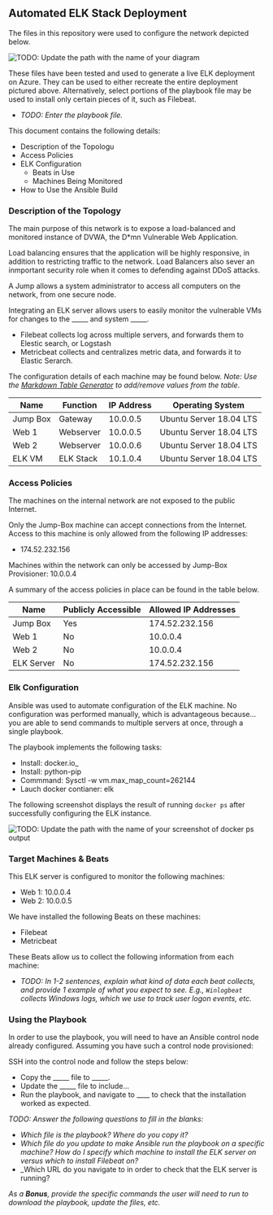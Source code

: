 ## Automated ELK Stack Deployment

The files in this repository were used to configure the network depicted below.

![TODO: Update the path with the name of your diagram](Images/diagram_filename.png)

These files have been tested and used to generate a live ELK deployment on Azure. They can be used to either recreate the entire deployment pictured above. Alternatively, select portions of the playbook file may be used to install only certain pieces of it, such as Filebeat.

  - _TODO: Enter the playbook file._

This document contains the following details:
- Description of the Topologu
- Access Policies
- ELK Configuration
  - Beats in Use
  - Machines Being Monitored
- How to Use the Ansible Build


### Description of the Topology

The main purpose of this network is to expose a load-balanced and monitored instance of DVWA, the D*mn Vulnerable Web Application.

Load balancing ensures that the application will be highly responsive, in addition to restricting traffic to the network.
Load Balancers also sever an inmportant security role when it comes to defending against DDoS attacks.

A Jump allows a system administrator to access all computers on the network, from one secure node.

Integrating an ELK server allows users to easily monitor the vulnerable VMs for changes to the _____ and system _____.
- Filebeat collects log across multiple servers, and forwards them to Elestic search, or Logstash
- Metricbeat collects and centralizes metric data, and forwards it to Elastic Serarch.

The configuration details of each machine may be found below.
_Note: Use the [Markdown Table Generator](http://www.tablesgenerator.com/markdown_tables) to add/remove values from the table_.

| Name      | Function    | IP Address | Operating System        |
|-----------|-------------|------------|-------------------------|
| Jump Box  | Gateway     | 10.0.0.5   | Ubuntu Server 18.04 LTS |
| Web 1     | Webserver   | 10.0.0.5   | Ubuntu Server 18.04 LTS |
| Web 2     | Webserver   | 10.0.0.6   | Ubuntu Server 18.04 LTS |
| ELK VM    | ELK Stack   | 10.1.0.4   | Ubuntu Server 18.04 LTS |

### Access Policies

The machines on the internal network are not exposed to the public Internet. 

Only the Jump-Box machine can accept connections from the Internet. Access to this machine is only allowed from the following IP addresses:
- 174.52.232.156

Machines within the network can only be accessed by Jump-Box Provisioner: 10.0.0.4

A summary of the access policies in place can be found in the table below.

| Name       | Publicly Accessible | Allowed IP Addresses |
|------------|---------------------|----------------------|
| Jump Box   | Yes                 | 174.52.232.156       |
| Web 1      | No                  | 10.0.0.4             |
| Web 2      | No                  | 10.0.0.4             |
| ELK Server | No                  | 174.52.232.156       |

### Elk Configuration

Ansible was used to automate configuration of the ELK machine. No configuration was performed manually, which is advantageous because...
you are able to send commands to multiple servers at once, through a single playbook.

The playbook implements the following tasks:
- Install: docker.io_
- Install: python-pip
- Commmand: Sysctl -w vm.max_map_count=262144
- Lauch docker contianer: elk

The following screenshot displays the result of running `docker ps` after successfully configuring the ELK instance.

![TODO: Update the path with the name of your screenshot of docker ps output](Images/docker_ps_output.png)

### Target Machines & Beats
This ELK server is configured to monitor the following machines:
- Web 1: 10.0.0.4
- Web 2: 10.0.0.5

We have installed the following Beats on these machines:
- Filebeat
- Metricbeat

These Beats allow us to collect the following information from each machine:
- _TODO: In 1-2 sentences, explain what kind of data each beat collects, and provide 1 example of what you expect to see. E.g., `Winlogbeat` collects Windows logs, which we use to track user logon events, etc._

### Using the Playbook
In order to use the playbook, you will need to have an Ansible control node already configured. Assuming you have such a control node provisioned: 

SSH into the control node and follow the steps below:
- Copy the _____ file to _____.
- Update the _____ file to include...
- Run the playbook, and navigate to ____ to check that the installation worked as expected.

_TODO: Answer the following questions to fill in the blanks:_
- _Which file is the playbook? Where do you copy it?_
- _Which file do you update to make Ansible run the playbook on a specific machine? How do I specify which machine to install the ELK server on versus which to install Filebeat on?_
- _Which URL do you navigate to in order to check that the ELK server is running?

_As a **Bonus**, provide the specific commands the user will need to run to download the playbook, update the files, etc._
